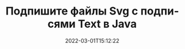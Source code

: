 ---
############################# Static ############################
layout: "auto-gen-signature"
date: 2022-03-01T15:12:22
draft: false
operation: Sign
signaturetype: Text
fileformat: Svg
productName: Java
lang: ru
productCode: java
otherformats: pdf doc docx docm dot dotm dotx odt ott rtf xls xlsx xlsm xlsb csv ods ots xltx xltm ppt pptx pps ppsx odp otp potx potm pptm ppsm png jpg bmp gif tiff svg webp wmf
breadcrumb: Put Text signature on Svg for Java

############################# Head ############################
head_title: "Добавление подписей Text в файл Svg с Java"
head_description: "Поместите подпись Text в файл Svg для Java, используя несколько строк кода. Используйте API подписи документов GroupDocs для подписи десятков форматов файлов."

############################# Header ############################
title: "Подпишите файлы Svg с подписями Text в Java"
description: "Как добавить подпись Text с помощью нескольких строк кода Java"
bg_image: "https://cms.admin.containerize.com/templates/aspose/App_Themes/V3/images/bg/header1.png"
bg_overlay: false
button:
    enable: true

############################# SubMenu ############################
submenu:
    enable: true

    left:
        img_alt: "GroupDocs.Signature for Java"
        image: "https://cms.admin.containerize.com/templates/groupdocs/images/product-logos/90x90-noborder/groupdocs-signature-java.png"
        product: "GroupDocs.Signature"
        platform: "Java"



############################# About ############################
about:
    enable: true
    title: "Об API GroupDocs.Signature for Java"
    content: |
        [GroupDocs.Signature for Java](https://products.groupdocs.com/signature/java/) — популярный API для электронной подписи цифровых документов. Доступны подписи, такие как тексты, изображения, цифровые сертификаты, штрих-коды, QR-коды, штампы или метаданные. Подписи могут быть размещены в PDF-файлах, документах MS Word, книгах MS Excel, презентациях MS PowerPoint, файлах Adobe Photoshop и различных форматах изображений. Клиенты могут подписывать свои документы, а также обновлять, искать, проверять, удалять или просматривать электронные подписи, поставленные в этих документах. Кроме того, предусмотрено множество возможностей для настройки подписей.
    

############################# Steps ############################
steps:
    enable: true
    title_left: "Действия по подписанию Svg с помощью Text в Java"
    content_left: |
        [GroupDocs.Signature for Java](https://products.groupdocs.com/signature/java/) позволяет быстро и легко подписывать документы Svg с подписями Text.
        
        * Создайте экземпляр класса Signature, предоставляющий файл Svg, который должен быть подписан как путь или поток памяти.
        * Создайте экземпляр класса SignOptions и установите все требуемые данные.
        * Вызвать метод Signature.Sign(), передав выходной файл Svg или поток памяти

    title_right: "System Requirements"
    content_right: |
        Подписание документов с помощью GroupDocs.Signature for Java можно выполнить всего за несколько простых шагов. Наши API поддерживаются на всех основных платформах и операционных системах. Перед выполнением приведенного ниже кода убедитесь, что в вашей системе установлены следующие предварительные компоненты.

        * Операционные системы: Microsoft Windows, Linux, MacOS
        * Среды разработки: NetBeans, Intellij IDEA, Eclipse, etc.
        * Java runtime: J2SE 6.0 and above
        * Получите последнюю версию GroupDocs.Signature for Java из [Maven](https://repository.groupdocs.com/webapp/#/artifacts/browse/tree/General/repo/com/groupdocs/groupdocs-signature)
         
    code: |
        ```java    
                
        // Set up input Svg file
        String filePath = "input.svg";
        // Set up output file
        String outputFilePath = "output.svg";

        // Instantiate Signature for input file
        Signature signature = new Signature(filePath);

        //Provide sign options
        TextSignOptions options = new TextSignOptions("John Smith");

        // set signature position
        options.setLeft(50);
        options.setTop(200);

        // sign Svg document
        SignResult result = signature.sign(outputFilePath, options);

        ```

############################# Demos ############################
demos:
    enable: true
    title: "Подписание Svg документов с помощью Text Live Demo"
    content: |
       Подпишите файл Svg с различными подписями прямо сейчас, посетив веб-сайт [GroupDocs.Signature App](https://products.groupdocs.app/signature/family). Бесплатная онлайн-демонстрация ждет вас.          

############################# More Formats ############################
more_formats:
    enable: true
    title: "Другие поддерживаемые подписи Text для Java"
    content: |
        "Вы также можете подписать Svg другими типами подписи. См. список ниже."
    format: 
       
       
back_to_top:
    enable: true
---
